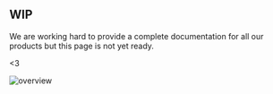 ## WIP



We are working hard to provide a complete documentation for all our products but this page is not yet ready.

<3


![overview](/assets/feat.svg)